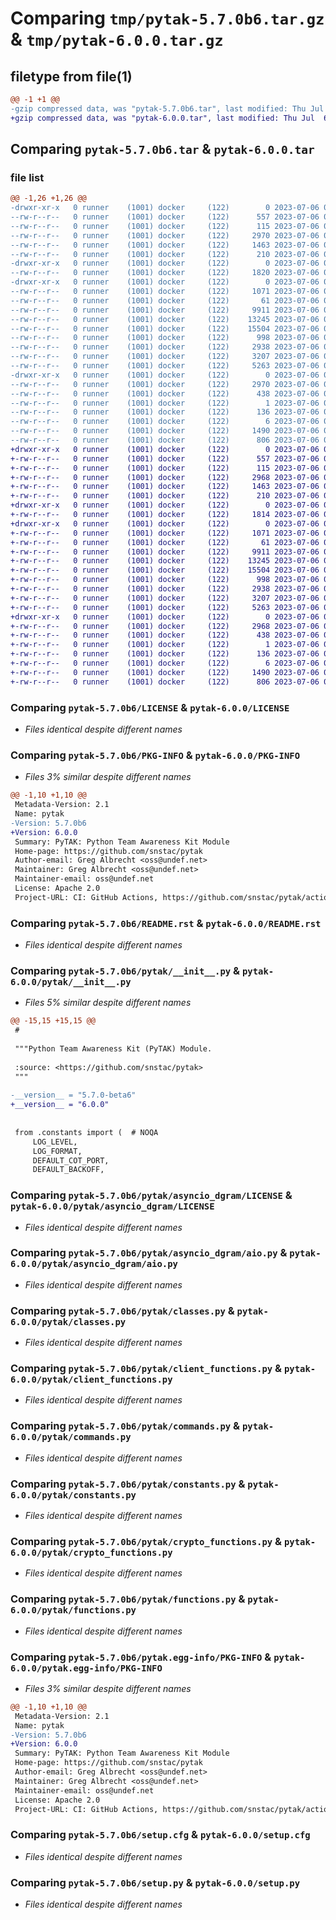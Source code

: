 # Comparing `tmp/pytak-5.7.0b6.tar.gz` & `tmp/pytak-6.0.0.tar.gz`

## filetype from file(1)

```diff
@@ -1 +1 @@
-gzip compressed data, was "pytak-5.7.0b6.tar", last modified: Thu Jul  6 04:25:26 2023, max compression
+gzip compressed data, was "pytak-6.0.0.tar", last modified: Thu Jul  6 04:31:03 2023, max compression
```

## Comparing `pytak-5.7.0b6.tar` & `pytak-6.0.0.tar`

### file list

```diff
@@ -1,26 +1,26 @@
-drwxr-xr-x   0 runner    (1001) docker     (122)        0 2023-07-06 04:25:26.770093 pytak-5.7.0b6/
--rw-r--r--   0 runner    (1001) docker     (122)      557 2023-07-06 04:25:16.000000 pytak-5.7.0b6/LICENSE
--rw-r--r--   0 runner    (1001) docker     (122)      115 2023-07-06 04:25:16.000000 pytak-5.7.0b6/MANIFEST.in
--rw-r--r--   0 runner    (1001) docker     (122)     2970 2023-07-06 04:25:26.770093 pytak-5.7.0b6/PKG-INFO
--rw-r--r--   0 runner    (1001) docker     (122)     1463 2023-07-06 04:25:16.000000 pytak-5.7.0b6/README.rst
--rw-r--r--   0 runner    (1001) docker     (122)      210 2023-07-06 04:25:16.000000 pytak-5.7.0b6/pyproject.toml
-drwxr-xr-x   0 runner    (1001) docker     (122)        0 2023-07-06 04:25:26.770093 pytak-5.7.0b6/pytak/
--rw-r--r--   0 runner    (1001) docker     (122)     1820 2023-07-06 04:25:16.000000 pytak-5.7.0b6/pytak/__init__.py
-drwxr-xr-x   0 runner    (1001) docker     (122)        0 2023-07-06 04:25:26.770093 pytak-5.7.0b6/pytak/asyncio_dgram/
--rw-r--r--   0 runner    (1001) docker     (122)     1071 2023-07-06 04:25:16.000000 pytak-5.7.0b6/pytak/asyncio_dgram/LICENSE
--rw-r--r--   0 runner    (1001) docker     (122)       61 2023-07-06 04:25:16.000000 pytak-5.7.0b6/pytak/asyncio_dgram/__init__.py
--rw-r--r--   0 runner    (1001) docker     (122)     9911 2023-07-06 04:25:16.000000 pytak-5.7.0b6/pytak/asyncio_dgram/aio.py
--rw-r--r--   0 runner    (1001) docker     (122)    13245 2023-07-06 04:25:16.000000 pytak-5.7.0b6/pytak/classes.py
--rw-r--r--   0 runner    (1001) docker     (122)    15504 2023-07-06 04:25:16.000000 pytak-5.7.0b6/pytak/client_functions.py
--rw-r--r--   0 runner    (1001) docker     (122)      998 2023-07-06 04:25:16.000000 pytak-5.7.0b6/pytak/commands.py
--rw-r--r--   0 runner    (1001) docker     (122)     2938 2023-07-06 04:25:16.000000 pytak-5.7.0b6/pytak/constants.py
--rw-r--r--   0 runner    (1001) docker     (122)     3207 2023-07-06 04:25:16.000000 pytak-5.7.0b6/pytak/crypto_functions.py
--rw-r--r--   0 runner    (1001) docker     (122)     5263 2023-07-06 04:25:16.000000 pytak-5.7.0b6/pytak/functions.py
-drwxr-xr-x   0 runner    (1001) docker     (122)        0 2023-07-06 04:25:26.770093 pytak-5.7.0b6/pytak.egg-info/
--rw-r--r--   0 runner    (1001) docker     (122)     2970 2023-07-06 04:25:26.000000 pytak-5.7.0b6/pytak.egg-info/PKG-INFO
--rw-r--r--   0 runner    (1001) docker     (122)      438 2023-07-06 04:25:26.000000 pytak-5.7.0b6/pytak.egg-info/SOURCES.txt
--rw-r--r--   0 runner    (1001) docker     (122)        1 2023-07-06 04:25:26.000000 pytak-5.7.0b6/pytak.egg-info/dependency_links.txt
--rw-r--r--   0 runner    (1001) docker     (122)      136 2023-07-06 04:25:26.000000 pytak-5.7.0b6/pytak.egg-info/requires.txt
--rw-r--r--   0 runner    (1001) docker     (122)        6 2023-07-06 04:25:26.000000 pytak-5.7.0b6/pytak.egg-info/top_level.txt
--rw-r--r--   0 runner    (1001) docker     (122)     1490 2023-07-06 04:25:26.770093 pytak-5.7.0b6/setup.cfg
--rw-r--r--   0 runner    (1001) docker     (122)      806 2023-07-06 04:25:16.000000 pytak-5.7.0b6/setup.py
+drwxr-xr-x   0 runner    (1001) docker     (122)        0 2023-07-06 04:31:03.920106 pytak-6.0.0/
+-rw-r--r--   0 runner    (1001) docker     (122)      557 2023-07-06 04:30:48.000000 pytak-6.0.0/LICENSE
+-rw-r--r--   0 runner    (1001) docker     (122)      115 2023-07-06 04:30:48.000000 pytak-6.0.0/MANIFEST.in
+-rw-r--r--   0 runner    (1001) docker     (122)     2968 2023-07-06 04:31:03.920106 pytak-6.0.0/PKG-INFO
+-rw-r--r--   0 runner    (1001) docker     (122)     1463 2023-07-06 04:30:48.000000 pytak-6.0.0/README.rst
+-rw-r--r--   0 runner    (1001) docker     (122)      210 2023-07-06 04:30:48.000000 pytak-6.0.0/pyproject.toml
+drwxr-xr-x   0 runner    (1001) docker     (122)        0 2023-07-06 04:31:03.920106 pytak-6.0.0/pytak/
+-rw-r--r--   0 runner    (1001) docker     (122)     1814 2023-07-06 04:30:48.000000 pytak-6.0.0/pytak/__init__.py
+drwxr-xr-x   0 runner    (1001) docker     (122)        0 2023-07-06 04:31:03.920106 pytak-6.0.0/pytak/asyncio_dgram/
+-rw-r--r--   0 runner    (1001) docker     (122)     1071 2023-07-06 04:30:48.000000 pytak-6.0.0/pytak/asyncio_dgram/LICENSE
+-rw-r--r--   0 runner    (1001) docker     (122)       61 2023-07-06 04:30:48.000000 pytak-6.0.0/pytak/asyncio_dgram/__init__.py
+-rw-r--r--   0 runner    (1001) docker     (122)     9911 2023-07-06 04:30:48.000000 pytak-6.0.0/pytak/asyncio_dgram/aio.py
+-rw-r--r--   0 runner    (1001) docker     (122)    13245 2023-07-06 04:30:48.000000 pytak-6.0.0/pytak/classes.py
+-rw-r--r--   0 runner    (1001) docker     (122)    15504 2023-07-06 04:30:48.000000 pytak-6.0.0/pytak/client_functions.py
+-rw-r--r--   0 runner    (1001) docker     (122)      998 2023-07-06 04:30:48.000000 pytak-6.0.0/pytak/commands.py
+-rw-r--r--   0 runner    (1001) docker     (122)     2938 2023-07-06 04:30:48.000000 pytak-6.0.0/pytak/constants.py
+-rw-r--r--   0 runner    (1001) docker     (122)     3207 2023-07-06 04:30:48.000000 pytak-6.0.0/pytak/crypto_functions.py
+-rw-r--r--   0 runner    (1001) docker     (122)     5263 2023-07-06 04:30:48.000000 pytak-6.0.0/pytak/functions.py
+drwxr-xr-x   0 runner    (1001) docker     (122)        0 2023-07-06 04:31:03.920106 pytak-6.0.0/pytak.egg-info/
+-rw-r--r--   0 runner    (1001) docker     (122)     2968 2023-07-06 04:31:03.000000 pytak-6.0.0/pytak.egg-info/PKG-INFO
+-rw-r--r--   0 runner    (1001) docker     (122)      438 2023-07-06 04:31:03.000000 pytak-6.0.0/pytak.egg-info/SOURCES.txt
+-rw-r--r--   0 runner    (1001) docker     (122)        1 2023-07-06 04:31:03.000000 pytak-6.0.0/pytak.egg-info/dependency_links.txt
+-rw-r--r--   0 runner    (1001) docker     (122)      136 2023-07-06 04:31:03.000000 pytak-6.0.0/pytak.egg-info/requires.txt
+-rw-r--r--   0 runner    (1001) docker     (122)        6 2023-07-06 04:31:03.000000 pytak-6.0.0/pytak.egg-info/top_level.txt
+-rw-r--r--   0 runner    (1001) docker     (122)     1490 2023-07-06 04:31:03.920106 pytak-6.0.0/setup.cfg
+-rw-r--r--   0 runner    (1001) docker     (122)      806 2023-07-06 04:30:48.000000 pytak-6.0.0/setup.py
```

### Comparing `pytak-5.7.0b6/LICENSE` & `pytak-6.0.0/LICENSE`

 * *Files identical despite different names*

### Comparing `pytak-5.7.0b6/PKG-INFO` & `pytak-6.0.0/PKG-INFO`

 * *Files 3% similar despite different names*

```diff
@@ -1,10 +1,10 @@
 Metadata-Version: 2.1
 Name: pytak
-Version: 5.7.0b6
+Version: 6.0.0
 Summary: PyTAK: Python Team Awareness Kit Module
 Home-page: https://github.com/snstac/pytak
 Author-email: Greg Albrecht <oss@undef.net>
 Maintainer: Greg Albrecht <oss@undef.net>
 Maintainer-email: oss@undef.net
 License: Apache 2.0
 Project-URL: CI: GitHub Actions, https://github.com/snstac/pytak/actions
```

### Comparing `pytak-5.7.0b6/README.rst` & `pytak-6.0.0/README.rst`

 * *Files identical despite different names*

### Comparing `pytak-5.7.0b6/pytak/__init__.py` & `pytak-6.0.0/pytak/__init__.py`

 * *Files 5% similar despite different names*

```diff
@@ -15,15 +15,15 @@
 #
 
 """Python Team Awareness Kit (PyTAK) Module.
 
 :source: <https://github.com/snstac/pytak>
 """
 
-__version__ = "5.7.0-beta6"
+__version__ = "6.0.0"
 
 
 from .constants import (  # NOQA
     LOG_LEVEL,
     LOG_FORMAT,
     DEFAULT_COT_PORT,
     DEFAULT_BACKOFF,
```

### Comparing `pytak-5.7.0b6/pytak/asyncio_dgram/LICENSE` & `pytak-6.0.0/pytak/asyncio_dgram/LICENSE`

 * *Files identical despite different names*

### Comparing `pytak-5.7.0b6/pytak/asyncio_dgram/aio.py` & `pytak-6.0.0/pytak/asyncio_dgram/aio.py`

 * *Files identical despite different names*

### Comparing `pytak-5.7.0b6/pytak/classes.py` & `pytak-6.0.0/pytak/classes.py`

 * *Files identical despite different names*

### Comparing `pytak-5.7.0b6/pytak/client_functions.py` & `pytak-6.0.0/pytak/client_functions.py`

 * *Files identical despite different names*

### Comparing `pytak-5.7.0b6/pytak/commands.py` & `pytak-6.0.0/pytak/commands.py`

 * *Files identical despite different names*

### Comparing `pytak-5.7.0b6/pytak/constants.py` & `pytak-6.0.0/pytak/constants.py`

 * *Files identical despite different names*

### Comparing `pytak-5.7.0b6/pytak/crypto_functions.py` & `pytak-6.0.0/pytak/crypto_functions.py`

 * *Files identical despite different names*

### Comparing `pytak-5.7.0b6/pytak/functions.py` & `pytak-6.0.0/pytak/functions.py`

 * *Files identical despite different names*

### Comparing `pytak-5.7.0b6/pytak.egg-info/PKG-INFO` & `pytak-6.0.0/pytak.egg-info/PKG-INFO`

 * *Files 3% similar despite different names*

```diff
@@ -1,10 +1,10 @@
 Metadata-Version: 2.1
 Name: pytak
-Version: 5.7.0b6
+Version: 6.0.0
 Summary: PyTAK: Python Team Awareness Kit Module
 Home-page: https://github.com/snstac/pytak
 Author-email: Greg Albrecht <oss@undef.net>
 Maintainer: Greg Albrecht <oss@undef.net>
 Maintainer-email: oss@undef.net
 License: Apache 2.0
 Project-URL: CI: GitHub Actions, https://github.com/snstac/pytak/actions
```

### Comparing `pytak-5.7.0b6/setup.cfg` & `pytak-6.0.0/setup.cfg`

 * *Files identical despite different names*

### Comparing `pytak-5.7.0b6/setup.py` & `pytak-6.0.0/setup.py`

 * *Files identical despite different names*

